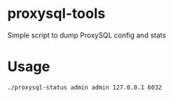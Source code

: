 # proxysql-tools

Simple script to dump ProxySQL config and stats


# Usage

```
./proxysql-status admin admin 127.0.0.1 6032
```
